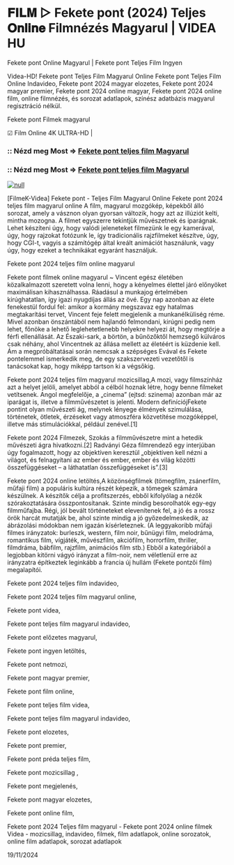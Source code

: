 # 𝐅𝐈𝐋𝐌 ▷ Fekete pont (2024) Teljes 𝐎𝐧𝐥𝐢𝐧𝐞 Filmnézés Magyarul | VIDEA HU




Fekete pont Online Magyarul | Fekete pont Teljes Film Ingyen

Videa-HD! Fekete pont Teljes Film Magyarul Online Fekete pont Teljes Film Online Indavideo, Fekete pont 2024 magyar elozetes, Fekete pont 2024 magyar premier, Fekete pont 2024 online magyar, Fekete pont 2024 online film, online filmnézés, és sorozat adatlapok, színész adatbázis magyarul regisztráció nélkül.

Fekete pont Filmek magyarul

☑ Film Online 4K ULTRA-HD |

### :: Nézd meg Most => [Fekete pont teljes film Magyarul](https://t.co/svHps6VtD6)

### :: Nézd meg Most => [Fekete pont teljes film Magyarul](https://t.co/svHps6VtD6)

[![null](https://static.wixstatic.com/media/855a25_043b5abeb4ae4d35ac003198e7fe56ed~mv2.gif)](https://t.co/svHps6VtD6)

[FilmeK-Videa] Fekete pont - Teljes Film Magyarul Online Fekete pont 2024 teljes film magyarul online A film, magyarul mozgókép, képekből álló sorozat, amely a vásznon olyan gyorsan változik, hogy azt az illúziót kelti, mintha mozogna. A filmet egyszerre tekintjük művészetnek és iparágnak. Lehet készíteni úgy, hogy valódi jeleneteket filmezünk le egy kamerával, úgy, hogy rajzokat fotózunk le, így tradicionális rajzfilmeket készítve, úgy, hogy CGI-t, vagyis a számítógép által kreált animációt használunk, vagy úgy, hogy ezeket a technikákat egyaránt használjuk.

Fekete pont 2024 teljes film online magyarul

Fekete pont filmek online magyarul ~ Vincent egész életében közalkalmazott szeretett volna lenni, hogy a kényelmes élettel járó előnyöket maximálisan kihasználhassa. Ráadásul a munkajog értelmében kirúghatatlan, így igazi nyugdíjas állás az övé. Egy nap azonban az élete fenekestül fordul fel: amikor a kormány megszavaz egy hatalmas megtakarítási tervet, Vincent feje felett megjelenik a munkanélküliség réme. Mivel azonban önszántából nem hajlandó felmondani, kirúgni pedig nem lehet, főnöke a lehető leglehetetlenebb helyekre helyezi át, hogy megtörje a férfi ellenállását. Az Északi-sark, a börtön, a bűnözőktől hemzsegő külváros csak néhány, ahol Vincentnek az állása mellett az életéért is küzdenie kell. Ám a megpróbáltatásai során nemcsak a szépséges Evával és Fekete pontelemmel ismerkedik meg, de egy szakszervezeti vezetőtől is tanácsokat kap, hogy miképp tartson ki a végsőkig.

Fekete pont 2024 teljes film magyarul mozicsillag,A mozi, vagy filmszínház azt a helyet jelöli, amelyet abból a célból hoznak létre, hogy benne filmeket vetítsenek. Angol megfelelője, a „cinema” (ejtsd: szinema) azonban már az iparágat is, illetve a filmművészetet is jelenti. Modern definíciójFekete pontint olyan művészeti ág, melynek lényege élmények szimulálása, történetek, ötletek, érzéseket vagy atmoszféra közvetítése mozgóképpel, illetve más stimulációkkal, például zenével.[1]

Fekete pont 2024 Filmezek, Szokás a filmművészetre mint a hetedik művészeti ágra hivatkozni.[2] Radványi Géza filmrendező egy interjúban úgy fogalmazott, hogy az objektíven keresztül „objektíven kell nézni a világot, és felnagyítani az ember és ember, ember és világ közötti összefüggéseket – a láthatatlan összefüggéseket is”.[3]

Fekete pont 2024 online letöltés,A közönségfilmek (tömegfilm, zsánerfilm, műfaji film) a populáris kultúra részét képezik, a tömegek számára készülnek. A készítők célja a profitszerzés, ebből kifolyólag a nézők szórakoztatására összpontosítanak. Szinte mindig besorolhatók egy-egy filmműfajba. Régi, jól bevált történeteket elevenítenek fel, a jó és a rossz örök harcát mutatják be, ahol szinte mindig a jó győzedelmeskedik, az ábrázolási módokban nem igazán kísérleteznek. (A leggyakoribb műfaji filmes irányzatok: burleszk, western, film noir, bűnügyi film, melodráma, romantikus film, vígjáték, művészfilm, akciófilm, horrorfilm, thriller, filmdráma, bábfilm, rajzfilm, animációs film stb.) Ebből a kategóriából a legjobban kitörni vágyó irányzat a film-noir, nem véletlenül erre az irányzatra építkeztek leginkább a francia új hullám (Fekete pontzői film) megalapítói.

Fekete pont 2024 teljes film indavideo,

Fekete pont 2024 teljes film magyarul online,

Fekete pont videa,

Fekete pont teljes film magyarul indavideo,

Fekete pont előzetes magyarul,

Fekete pont ingyen letöltés,

Fekete pont netmozi,

Fekete pont magyar premier,

Fekete pont film online,

Fekete pont teljes film videa,

Fekete pont teljes film magyarul indavideo,

Fekete pont elozetes,

Fekete pont premier,

Fekete pont préda teljes film,

Fekete pont mozicsillag ,

Fekete pont megjelenés,

Fekete pont magyar elozetes,

Fekete pont online film,

Fekete pont 2024 Teljes film magyarul - Fekete pont 2024 online filmek Videa - mozicsillag, indavideo, filmek, film adatlapok, online sorozatok, online film adatlapok, sorozat adatlapok

19/11/2024
